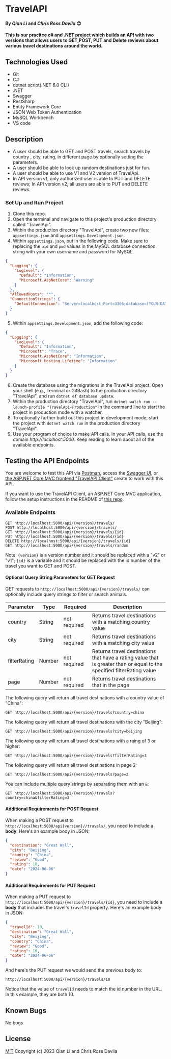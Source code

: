 # TravelAPI

#### By _Qian Li_ and _Chris Ross Davila_   😊

#### This is our pracitce c# and .NET project which builds an API with two versions that allows users to GET,POST, PUT and Delete reviews about various travel destinations around the world.

## Technologies Used

* Git
* C#
* dotnet script(.NET 6.0 CLI)
* .NET
* Swagger
* RestSharp
* Entity Framework Core
* JSON Web Token Authentication
* MySQL Workbench
* VS code

## Description

* A user should be able to GET and POST travels, search travels by country , city, rating, in different page by optionally setting the parameters.
* A user should be able to look up random destinations just for fun.
* A user should be able to use V1 and V2 version of TravelApi.
* In API version v1, only authorized user is able to PUT and DELETE reviews; In API version v2, all users are able to PUT and DELETE reviews.

### Set Up and Run Project

1. Clone this repo.
2. Open the terminal and navigate to this project's production directory called "TravelApi".
3. Within the production directory "TravelApi", create two new files: `appsettings.json` and `appsettings.Development.json`.
4. Within `appsettings.json`, put in the following code. Make sure to replacing the `uid` and `pwd` values in the MySQL database connection string with your own username and password for MySQL.

```json
{
  "Logging": {
    "LogLevel": {
      "Default": "Information",
      "Microsoft.AspNetCore": "Warning"
    }
  },
  "AllowedHosts": "*",
  "ConnectionStrings": {
    "DefaultConnection": "Server=localhost;Port=3306;database=[YOUR-DATA-BASE];uid=[YOUR-USER-HERE];pwd=[YOUR-PASSWORD];"
  }
}
```

5. Within `appsettings.Development.json`, add the following code:

```json
{
  "Logging": {
    "LogLevel": {
      "Default": "Information",
      "Microsoft": "Trace",
      "Microsoft.AspNetCore": "Information",
      "Microsoft.Hosting.Lifetime": "Information"
    }
  }
}
```

6. Create the database using the migrations in the TravelApi project. Open your shell (e.g., Terminal or GitBash) to the production directory "TravelApi", and run `dotnet ef database update`. 
7. Within the production directory "TravelApi", run `dotnet watch run --launch-profile "TravelApi-Production"` in the command line to start the project in production mode with a watcher. 
8. To optionally further build out this project in development mode, start the project with `dotnet watch run` in the production directory "TravelApi".
9. Use your program of choice to make API calls. In your API calls, use the domain _http://localhost:5000_. Keep reading to learn about all of the available endpoints.

## Testing the API Endpoints

You are welcome to test this API via [Postman](https://www.postman.com/), access the [Swagger UI](https://localhost:5001/swagger/index.html), or [the ASP.NET Core MVC frontend "TravelAPI Client"](https://github.com/travel) create to work with this API. 

If you want to use the TravelAPI Client, an ASP.NET Core MVC application, follow the setup instructions in the README of [this repo](https://github.com/travel). 

### Available Endpoints

```
GET http://localhost:5000/api/{version}/travels/
POST http://localhost:5000/api/{version}/travels/
GET http://localhost:5000/api/{version}/travels/{id}
PUT http://localhost:5000/api/{version}/travels/{id}
DELETE http://localhost:5000/api/{version}/travels/{id}
GET http://localhost:5000/api/{version}/travels/random

```

Note: `{version}` is a version number and it should be replaced with a "v2" or "v1"; `{id}` is a variable and it should be replaced with the id number of the travel you want to GET and POST.

#### Optional Query String Parameters for GET Request

GET requests to `http://localhost:5000/api/{version}/travels/` can optionally include query strings to filter or search animals.

| Parameter   | Type        |  Required    | Description |
| ----------- | ----------- | -----------  | ----------- |
| country     | String      | not required | Returns travel destinations with a matching country value |
| city        | String      | not required | Returns travel destinations with a matching city value |
| filterRating  | Number      | not required | Returns travel destinations that have a rating value that is greater than or equal to the specified filterRating value |
| page  | Number      | not required | Returns travel destinations that in the page |

The following query will return all travel destinations with a country value of "China":

```
GET http://localhost:5000/api/{version}/travels?country=china
```

The following query will return all travel destinations with the city "Beijing":

```
GET http://localhost:5000/api/{version}/travels?city=beijing
```

The following query will return all travel destinations with a raing of 3 or higher:

```
GET http://localhost:5000/api/{version}/travels?filterRating=3
```

The following query will return all travel destinations in page 2:

```
GET http://localhost:5000/api/{version}/travels?page=2
```

You can include multiple query strings by separating them with an `&`:

```
GET http://localhost:5000/api/{version}/travels?country=china&filterRating=3
```

#### Additional Requirements for POST Request

When making a POST request to `http://localhost:5000/api{version}//travels/`, you need to include a **body**. Here's an example body in JSON:

```json
{
  "destination": "Great Wall",
  "city": "Beijing",
  "country": "China",
  "review": "Good",
  "rating": 10,
  "date": "2024-06-06"
}
```

#### Additional Requirements for PUT Request

When making a PUT request to `http://localhost:5000/api/{version}/travels/{id}`, you need to include a **body** that includes the travel's `travelId` property. Here's an example body in JSON:

```json
{
  "travelId": 10,
  "destination": "Great Wall",
  "city": "Beijing",
  "country": "China",
  "review": "Good",
  "rating": 10,
  "date": "2024-06-06"
}
```

And here's the PUT request we would send the previous body to:

```
http://localhost:5000/api/{version}/travels/10
```

Notice that the value of `travelId` needs to match the id number in the URL. In this example, they are both 10.

## Known Bugs

No bugs 

## License
[MIT](license.txt)
Copyright (c) 2023 Qian Li and Chris Ross Davila